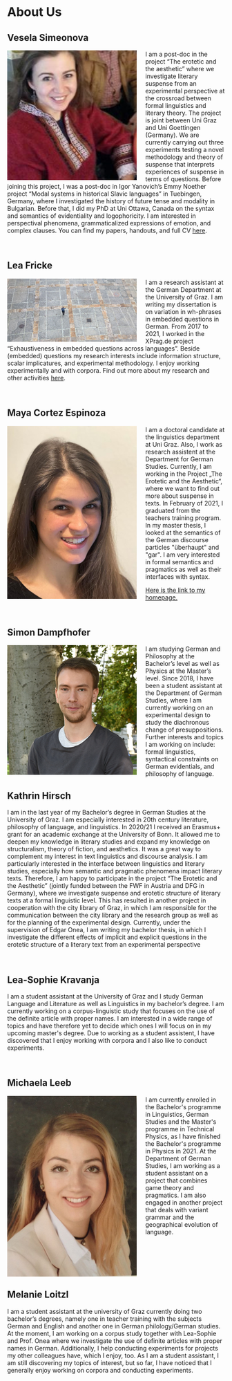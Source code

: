# About Us

## Vesela Simeonova

<img align="left" src="images/s200_vesela.simeonova.jpg"
     alt="Michaela Leeb"
     style="float: left; margin-right: 20px;" width="300" />
I am a post-doc in the project “The erotetic and the aesthetic” where we investigate literary suspense from an experimental perspective at the crossroad between formal linguistics and literary theory. The project is joint between Uni Graz and Uni Goettingen (Germany). We are currently carrying out three experiments testing a novel methodology and theory of suspense that interprets experiences of suspense in terms of questions. Before joining this project, I was a post-doc in Igor Yanovich’s Emmy Noether project “Modal systems in historical Slavic languages” in Tuebingen, Germany, where I investigated the history of future tense and modality in Bulgarian. Before that, I did my PhD at Uni Ottawa, Canada on the syntax and semantics of evidentiality and logophoricity. I am interested in perspectival phenomena, grammaticalized expressions of emotion, and complex clauses. You can find my papers, handouts, and full CV [here](https://kfunigraz.academia.edu/VeselaSimeonova).

<br clear="left"/>


## Lea Fricke

<img align="left" src="images/lea.jpg"
     alt="Lea Frickes picture should be here... oh no."
     style="float: left; margin-right: 20px;" width="300"  />
I am a research assistant at the German Department at the University of Graz. I am writing my dissertation is on variation in wh-phrases in embedded questions in German.  From 2017 to 2021, I worked in the XPrag.de project “Exhaustiveness in embedded questions across languages”. Beside (embedded) questions my research interests include information structure, scalar implicatures, and experimental methodology. I enjoy working experimentally and with corpora. Find out more about my research and other activities [here](https://homepage.uni-graz.at/de/lea.fricke/).

<br clear="left"/>


## Maya Cortez Espinoza

<img align="left" src="images/mythirdpic.jpg"
     alt="Maya Cortez Espinoza"
     style="float: left; margin-right: 20px;" width="300" height="400" />
I am a  doctoral candidate at the linguistics department at Uni Graz. Also, I work as research assistent at the Department for German Studies. Currently, I am working in the Project „The Erotetic and the Aesthetic“, where we want to find out more about suspense in texts. In February of 2021, I graduated from the teachers training program. In my master thesis, I looked at the semantics of the German discourse particles "überhaupt" and "gar". I am very interested in formal semantics and pragmatics as well as their interfaces with syntax. 

[Here is the link to my homepage.](https://semanticsgraz.github.io/Semantics-Graz/)

<br clear="left"/>


## Simon Dampfhofer
<img align="left" src="images/simon_Bild.jpg"
     alt="Simon Dampfhofer"
     style="float: left; margin-right: 20px;" width="300" />
     
  I am studying German and Philosophy at the Bachelor’s level as well as Physics at the Master’s level. Since 2018, I have been a student assistant at the Department of German Studies, where I am currently working on an experimental design to study the diachronous change of presuppositions.
Further interests and topics I am working on include: formal linguistics, syntactical constraints on German evidentials, and philosophy of language.
<br clear="left"/>

## Kathrin Hirsch
I am in the last year of my Bachelor’s degree in German Studies at the University of Graz. I am especially interested in 20th century literature, philosophy of language, and linguistics. In 2020/21 I received an Erasmus+ grant for an academic exchange at the University of Bonn. It allowed me to deepen my knowledge in literary studies and expand my knowledge on structuralism, theory of fiction, and aesthetics. It was a great way to complement my interest in text linguistics and discourse analysis. I am particularly interested in the interface between linguistics and literary studies, especially how semantic and pragmatic phenomena impact literary texts. Therefore, I am happy to participate in the project “The Erotetic and the Aesthetic” (jointly funded between the FWF in Austria and DFG in Germany), where we investigate suspense and erotetic structure of literary texts at a formal linguistic level. This has resulted in another project in cooperation with the city library of Graz, in which I am responsible for the communication between the city library and the research group as well as for the planning of the experimental design. Currently, under the supervision of Edgar Onea, I am writing my bachelor thesis, in which I investigate the different effects of implicit and explicit questions in the erotetic structure of a literary text from an experimental perspective

<br clear="left"/>


## Lea-Sophie Kravanja 
I am a student assistant at the University of Graz and I study German Language and Literature as well as Linguistics in my bachelor’s degree. I am currently working on a corpus-linguistic study that focuses on the use of the definite article with proper names. 
I am interested in a wide range of topics and have therefore yet to decide which ones I will focus on in my upcoming master's degree. Due to working as a student assistent, I have discovered that I enjoy working with corpora and I also like to conduct experiments.

<br clear="left"/>


## Michaela Leeb

<img align="left" src="images/pass bild.jpg"
     alt="Michaela Leeb"
     style="float: left; margin-right: 20px;" width="300" />
I am currently enrolled in the Bachelor's programme in Linguistics, German Studies and the Master's programme in Technical Physics, as I have finished the Bachelor's programme in Physics in 2021. At the Department of German Studies, I am working as a student assistant on a project that combines game theory and pragmatics. I am also engaged in another project that deals with variant grammar and the geographical evolution of language.

<br clear="left"/>


## Melanie Loitzl
I am a student assistant at the university of Graz currently doing two bachelor’s degrees, namely one in teacher training with the subjects German and English and another one in German philology/German studies. At the moment, I am working on a corpus study together with Lea-Sophie and Prof. Onea where we investigate the use of definite articles with proper names in German. Additionally, I help conducting experiments for projects my other colleagues have, which I enjoy, too. As I am a student assistant, I am still discovering my topics of interest, but so far, I have noticed that I generally enjoy working on corpora and conducting experiments.

<br clear="left"/>




